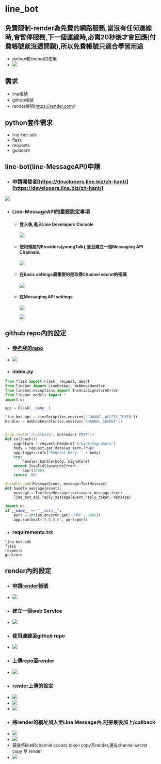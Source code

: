 
# line_bot
## 免費限制-render為免費的網路服務,當沒有任何連線時,會暫停服務,下一個連線時,必需20秒後才會回應(付費帳號就沒這問題),所以免費帳號只適合學習用途

- python和linebot的使用
- ![](./images/pic18.png)


## 需求
- line帳號
- github帳號
- render帳號(https://render.com/)

## python套件需求
- line-bot-sdk
- flask
- requests
- gunicorn

## line-bot(line-MessageAPI)申請
- ### 申請開發者[https://developers.line.biz/zh-hant/](https://developers.line.biz/zh-hant/)


![](./images/pic1.png)

 - ### Line-MessageAPI的重要設定事項

	 - #### 登入後,進入Line Developers Console

	   ![](./images/pic2.png) 

	 - #### 使用預設的Providers(youngTalk),並且建立一個Messaging API Channels.  


		![](./images/pic3.png)
		
	 - #### 在Basic settings最重要的是取得Channel secret的密碼


		![](./images/pic4.png)
		
	 - #### 在Messaging API settings

		![](./images/pic5.png)
	
		![](./images/pic6.png)
		
		
## github repo內的設定

- ### [參考我的repo](https://github.com/roberthsu2003/line_bot)

- ![](./images/pic7.png)

- ### index.py

```python
from flask import Flask, request, abort
from linebot import LineBotApi, WebhookHandler
from linebot.exceptions import InvalidSignatureError
from linebot.models import *
import os

app = Flask(__name__)

line_bot_api = LineBotApi(os.environ['CHANNEL_ACCESS_TOKEN'])
handler = WebhookHandler(os.environ['CHANNEL_SECRET'])


@app.route("/callback", methods=['POST'])
def callback():
    signature = request.headers['X-Line-Signature']
    body = request.get_data(as_text=True)
    app.logger.info("Request body: " + body)
    try:
        handler.handle(body, signature)
    except InvalidSignatureError:
        abort(400)
    return 'OK'

@handler.add(MessageEvent, message=TextMessage)
def handle_message(event):
    message = TextSendMessage(text=event.message.text)
    line_bot_api.reply_message(event.reply_token, message)

import os
if __name__ == "__main__":
    port = int(os.environ.get('PORT', 5000))
    app.run(host='0.0.0.0', port=port)
```

- ### requirements.txt

```
line-bot-sdk
flask
requests
gunicorn
```
		
## render內的設定

- ### [申請render帳號](https://render.com/)
- ![](./images/pic8.png)
- ### 建立一個web Service
- ![](./images/pic9.png)
- ### 使用連線至github repo
- ![](./images/pic10.png)
- ### 上傳repo至render
- ![](./images/pic11.png)
- ### render上傳的設定
- ![](./images/pic12.png)
- ![](./images/pic13.png)
- ![](./images/pic14.png)
- ### 將render的網址加入至Line Message內,記得最後加上/callback
- ![](./images/pic15.png)
- ![](./images/pic16.png)
- 最後將line的channel access token copy至render,還有channel secret copy 至 render
- ![](./images/pic17.png)

		



